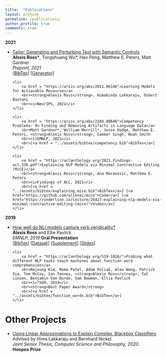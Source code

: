 ```yaml
---
title:  "Publications"
layout: archive 
permalink: /publications/
author_profile: true
comments: true
---
```


<strong>2021</strong>

<ul>
	<li>
		<a href = "https://arxiv.org/abs/2107.07150">Tailor: Generating and Perturbing Text with Semantic Controls</a>
		<br><strong>Alexis Ross*</strong>, Tongshuang Wu*, Hao Peng, Matthew E. Peters, Matt Gardner
		<br><i>Preprint, 2021</i>
		<br>[<a href = "../assets/bibtex/tailor.bib">BibTex</a>] [<a href="https://huggingface.co/allenai/tailor">Generator</a>]
	</li>

	<li>
		<a href = "https://arxiv.org/abs/2011.06146">Learning Models for Actionable Recourse</a>
		<br><strong>Alexis Ross</strong>, Himabindu Lakkaraju, Osbert Bastani
		<br><i>NeurIPS, 2021</i>
	</li>

	<li>
		<a href = "https://arxiv.org/abs/2104.08646">Competency Problems: On Finding and Removing Artifacts in Language Data</a>
		<br>Matt Gardner*, William Merrill*, Jesse Dodge, Matthew E. Peters, <strong>Alexis Ross</strong>, Sameer Singh, Noah Smith
		<br><i>EMNLP, 2021</i>
		<br>[<a href = "../assets/bibtex/competency.bib">BibTex</a>]
	</li>

	<li>
		<a href = "https://aclanthology.org/2021.findings-acl.336.pdf">Explaining NLP Models via Minimal Contrastive Editing (MiCE)</a>
		<br><strong>Alexis Ross</strong>, Ana Marasovic, Matthew E. Peters
		<br><i>Findings of ACL, 2021</i>
		<br>[<a href = "../assets/bibtex/explaining_mice.bib">BibTex</a>] [<a href="https://github.com/allenai/mice">Code</a>] [<a href="https://underline.io/lecture/26427-explaining-nlp-models-via-minimal-contrastive-editing-(mice)">Video</a>]
	</li>
</ul>

<strong>2019</strong>

<ul>
	<li>
		<a href = "https://aclanthology.org/D19-1228/">How well do NLI models capture verb veridicality?</a> 
		<br><strong>Alexis Ross</strong> and Ellie Pavlick
		<br><i>EMNLP, 2019</i> 
		<strong>Oral Presentation</strong> 
		<br>[<a href="../assets/bibtex/verb_veridicality.bib">BibTex</a>] [<a href="https://github.com/alexisjihyeross/verb_veridicality">Dataset</a>] [<a href="../assets/pdfs/verb_veridicality_supplement.pdf">Supplement</a>] [<a href="../assets/pdfs/verb_veridicality_slides.pdf">Slides</a>] 
	</li> 

	<li>
		<a href = "https://aclanthology.org/S19-1026/">Probing what different NLP tasks teach machines about function word comprehension</a>
		<br>Najoung Kim, Roma Patel, Adam Poliak, Alex Wang, Patrick Xia, Tom McCoy, Ian Tenney, <strong>Alexis Ross</strong>, Tal Linzen, Benjamin Van Durme, Sam Bowman, Ellie Pavlick
		<br><i>*SEM, 2019</i> 
		<br><strong>Best Paper Award</strong> 
		<br>[<a href = "../assets/bibtex/function_words.bib">BibTex</a>]
	</li>

</ul>

<h1>Other Projects</h1>

<ul>
	<li>
		<a href = "https://dash.harvard.edu/bitstream/handle/1/37364684/ROSS-SENIORTHESIS-2020.pdf?isAllowed=y&sequence=1">Using Linear Approximations to Explain Complex, Blackbox Classifiers</a>
		<br>Advised by Hima Lakkaraju and Bernhard Nickel. 
		<br><i>Joint Senior Thesis, Computer Science and Philosophy, 2020</i>. 
		<br><strong>Hoopes Prize</strong>
	</li>
</ul>
